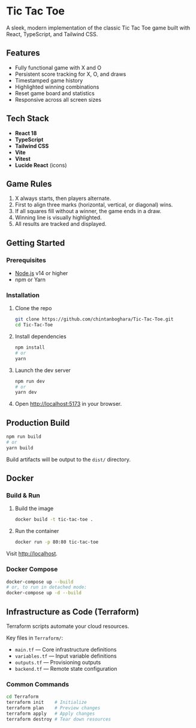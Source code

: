 # Tic Tac Toe

A sleek, modern implementation of the classic Tic Tac Toe game built with React, TypeScript, and Tailwind CSS.

## Features

- Fully functional game with X and O
- Persistent score tracking for X, O, and draws
- Timestamped game history
- Highlighted winning combinations
- Reset game board and statistics
- Responsive across all screen sizes

## Tech Stack

- **React 18**  
- **TypeScript**  
- **Tailwind CSS**  
- **Vite**  
- **Vitest**  
- **Lucide React** (icons)  

## Game Rules

1. X always starts, then players alternate.
2. First to align three marks (horizontal, vertical, or diagonal) wins.
3. If all squares fill without a winner, the game ends in a draw.
4. Winning line is visually highlighted.
5. All results are tracked and displayed.

## Getting Started

### Prerequisites

- [Node.js](https://nodejs.org/) v14 or higher  
- npm or Yarn  

### Installation

1. Clone the repo  
   ```bash
   git clone https://github.com/chintanboghara/Tic-Tac-Toe.git
   cd Tic-Tac-Toe
   ````

2. Install dependencies

   ```bash
   npm install
   # or
   yarn
   ```
3. Launch the dev server

   ```bash
   npm run dev
   # or
   yarn dev
   ```
4. Open [http://localhost:5173](http://localhost:5173) in your browser.

## Production Build

```bash
npm run build
# or
yarn build
```

Build artifacts will be output to the `dist/` directory.

## Docker

### Build & Run

1. Build the image

   ```bash
   docker build -t tic-tac-toe .
   ```
2. Run the container

   ```bash
   docker run -p 80:80 tic-tac-toe
   ```

Visit [http://localhost](http://localhost).

### Docker Compose

```bash
docker-compose up --build
# or, to run in detached mode:
docker-compose up -d --build
```

## Infrastructure as Code (Terraform)

Terraform scripts automate your cloud resources.

Key files in `Terraform/`:

* `main.tf` — Core infrastructure definitions
* `variables.tf` — Input variable definitions
* `outputs.tf` — Provisioning outputs
* `backend.tf` — Remote state configuration

### Common Commands

```bash
cd Terraform
terraform init    # Initialize
terraform plan    # Preview changes
terraform apply   # Apply changes
terraform destroy # Tear down resources
```